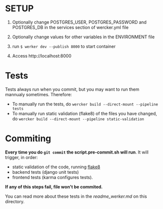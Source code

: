 # SETUP

1. Optionally change POSTGRES_USER, POSTGRES_PASSWORD and POSTGRES_DB in the services section of wercker.yml file

2. Optionally change values for other variables in the ENVIRONMENT file

3. run `$ werker dev --publish 8000` to start container

4. Access http://localhost:8000

# Tests
Tests always run when you commit, but you may want to run them mannualy sometimes. Therefore:

* To manually run the tests, do `wercker build --direct-mount --pipeline tests`
* To  manually run static validation (flake8) of the files you have changed, do `wercker build --direct-mount --pipeline static-validation`



# Commiting
**Every time  you do `git commit` the script.pre-commit.sh will run**.
It will trigger, in order: 
- static validation of the code, running [flake8](https://flake8.readthedocs.io/en/latest/) 
- backend tests (django unit tests)
- frontend tests (karma configures tests). 

**If any of this steps fail, file won't be commited.**

You can read more about these tests in the *readme_werker.md* on this directory.